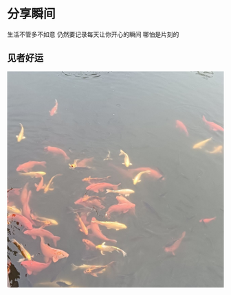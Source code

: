 # 分享瞬间
生活不管多不如意 仍然要记录每天让你开心的瞬间 哪怕是片刻的
## 见者好运
<img src="https://github.com/Monkey-Pear/moment/blob/main/pic/fish.jpg" alt="fish" style="zoom:50%;" />
